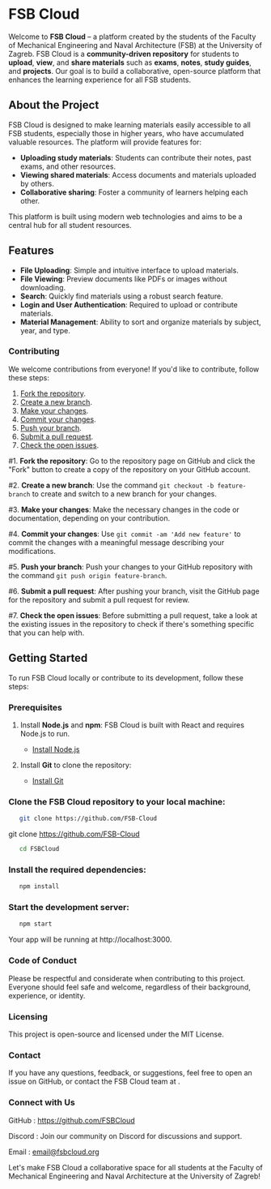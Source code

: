# FSB Cloud

Welcome to **FSB Cloud** – a platform created by the students of the Faculty of Mechanical Engineering and Naval Architecture (FSB) at the University of Zagreb. FSB Cloud is a **community-driven repository** for students to **upload**, **view**, and **share materials** such as **exams**, **notes**, **study guides**, and **projects**. Our goal is to build a collaborative, open-source platform that enhances the learning experience for all FSB students.

## About the Project

FSB Cloud is designed to make learning materials easily accessible to all FSB students, especially those in higher years, who have accumulated valuable resources. The platform will provide features for:
- **Uploading study materials**: Students can contribute their notes, past exams, and other resources.
- **Viewing shared materials**: Access documents and materials uploaded by others.
- **Collaborative sharing**: Foster a community of learners helping each other.

This platform is built using modern web technologies and aims to be a central hub for all student resources.

## Features

- **File Uploading**: Simple and intuitive interface to upload materials.
- **File Viewing**: Preview documents like PDFs or images without downloading.
- **Search**: Quickly find materials using a robust search feature.
- **Login and User Authentication**: Required to upload or contribute materials.
- **Material Management**: Ability to sort and organize materials by subject, year, and type.

### Contributing
We welcome contributions from everyone! If you'd like to contribute, follow these steps:

1. [Fork the repository](#1-fork-the-repository).
2. [Create a new branch](#2-create-a-new-branch).
3. [Make your changes](#3-make-your-changes).
4. [Commit your changes](#4-commit-your-changes).
5. [Push your branch](#5-push-your-branch).
6. [Submit a pull request](#6-submit-a-pull-request).
7. [Check the open issues](#7-check-the-open-issues).


#1. **Fork the repository**: Go to the repository page on GitHub and click the "Fork" button to create a copy of the repository on your GitHub account.

#2. **Create a new branch**: Use the command `git checkout -b feature-branch` to create and switch to a new branch for your changes.

#3. **Make your changes**: Make the necessary changes in the code or documentation, depending on your contribution.

#4. **Commit your changes**: Use `git commit -am 'Add new feature'` to commit the changes with a meaningful message describing your modifications.

#5. **Push your branch**: Push your changes to your GitHub repository with the command `git push origin feature-branch`.

#6. **Submit a pull request**: After pushing your branch, visit the GitHub page for the repository and submit a pull request for review.

#7. **Check the open issues**: Before submitting a pull request, take a look at the existing issues in the repository to check if there's something specific that you can help with.

## Getting Started

To run FSB Cloud locally or contribute to its development, follow these steps:

### Prerequisites

1. Install **Node.js** and **npm**: FSB Cloud is built with React and requires Node.js to run.
   - [Install Node.js](https://nodejs.org/en/download/)
   
2. Install **Git** to clone the repository:
   - [Install Git](https://git-scm.com/)

### Clone the FSB Cloud repository to your local machine:

   ```bash
      git clone https://github.com/FSB-Cloud
   ```
   git clone https://github.com/FSB-Cloud
   
   ```bash
      cd FSBCloud
   ```

### Install the required dependencies:
   
   ```bash
      npm install
   ```

### Start the development server:

   ```bash
      npm start
   ```

Your app will be running at http://localhost:3000.


### Code of Conduct
Please be respectful and considerate when contributing to this project. Everyone should feel safe and welcome, regardless of their background, experience, or identity.

### Licensing
This project is open-source and licensed under the MIT License.

### Contact
If you have any questions, feedback, or suggestions, feel free to open an issue on GitHub, or contact the FSB Cloud team at .

### Connect with Us
GitHub  : https://github.com/FSBCloud

Discord : Join our community on Discord for discussions and support.

Email   : email@fsbcloud.org

Let's make FSB Cloud a collaborative space for all students at the Faculty of Mechanical Engineering and Naval Architecture at the University of Zagreb!




